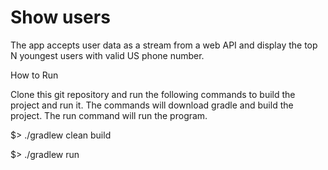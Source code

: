 # Show users

The app accepts user data as a stream from a web API and display the top N youngest users with valid US phone number.


How to Run

Clone this git repository and run the following commands to build the project and run it. The commands will download gradle
and build the project. The run command will run the program.

$> ./gradlew clean build

$> ./gradlew run


